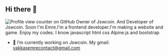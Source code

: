 ## Hi there 👋
![Profile view counter on GitHub](https://komarev.com/ghpvc/?username=vakkas1234)
Owner of Jswcoin. And Developer of Jswcoin. Soon
I'm Emre.I'm a frontend developer.I'm making a website and game. Enjoy my codes. I know javascript html css  Alpine.js and bootstrap
- 🔭 I’m currently working on Jswcoin.
My gmail: vakkasemrecontact@gmail.com
<!--11
**vakkas1234/vakkas1234** is a ✨ _special_ ✨ repository because its `README.md` (this file) appears on your GitHub profile.

Here are some ideas to get you started:

- 🔭 I’m currently working on ...
- 🌱 I’m currently learning ...
- 👯 I’m looking to collaborate on ...
- 🤔 I’m looking for help with ...
- 💬 Ask me about ...
- 📫 How to reach me: ...

- ⚡ Fun fact: ...
-->
